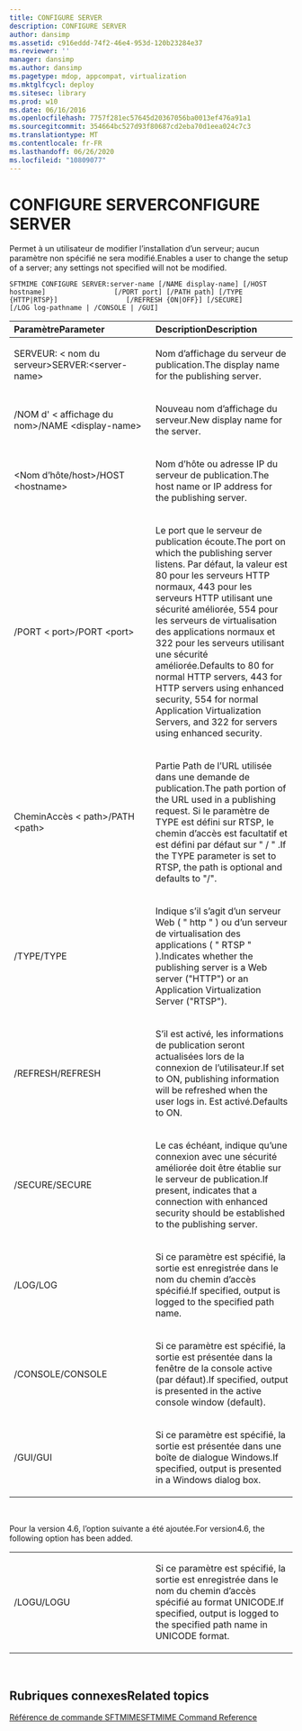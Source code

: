 ```yaml
---
title: CONFIGURE SERVER
description: CONFIGURE SERVER
author: dansimp
ms.assetid: c916eddd-74f2-46e4-953d-120b23284e37
ms.reviewer: ''
manager: dansimp
ms.author: dansimp
ms.pagetype: mdop, appcompat, virtualization
ms.mktglfcycl: deploy
ms.sitesec: library
ms.prod: w10
ms.date: 06/16/2016
ms.openlocfilehash: 7757f281ec57645d20367056ba0013ef476a91a1
ms.sourcegitcommit: 354664bc527d93f80687cd2eba70d1eea024c7c3
ms.translationtype: MT
ms.contentlocale: fr-FR
ms.lasthandoff: 06/26/2020
ms.locfileid: "10809077"
---
```

# <span data-ttu-id="b9a62-103">CONFIGURE SERVER</span><span class="sxs-lookup"><span data-stu-id="b9a62-103">CONFIGURE SERVER</span></span>


<span data-ttu-id="b9a62-104">Permet à un utilisateur de modifier l’installation d’un serveur; aucun paramètre non spécifié ne sera modifié.</span><span class="sxs-lookup"><span data-stu-id="b9a62-104">Enables a user to change the setup of a server; any settings not specified will not be modified.</span></span>

`SFTMIME CONFIGURE SERVER:server-name [/NAME display-name] [/HOST hostname]                 [/PORT port] [/PATH path] [/TYPE {HTTP|RTSP}]                 [/REFRESH {ON|OFF}] [/SECURE]                 [/LOG log-pathname | /CONSOLE | /GUI]`

<table>
<colgroup>
<col width="50%" />
<col width="50%" />
</colgroup>
<thead>
<tr class="header">
<th align="left"><span data-ttu-id="b9a62-105">Paramètre</span><span class="sxs-lookup"><span data-stu-id="b9a62-105">Parameter</span></span></th>
<th align="left"><span data-ttu-id="b9a62-106">Description</span><span class="sxs-lookup"><span data-stu-id="b9a62-106">Description</span></span></th>
</tr>
</thead>
<tbody>
<tr class="odd">
<td align="left"><p><span data-ttu-id="b9a62-107">SERVEUR: &lt; nom du serveur&gt;</span><span class="sxs-lookup"><span data-stu-id="b9a62-107">SERVER:&lt;server-name&gt;</span></span></p></td>
<td align="left"><p><span data-ttu-id="b9a62-108">Nom d’affichage du serveur de publication.</span><span class="sxs-lookup"><span data-stu-id="b9a62-108">The display name for the publishing server.</span></span></p></td>
</tr>
<tr class="even">
<td align="left"><p><span data-ttu-id="b9a62-109">/NOM d' &lt; affichage du nom&gt;</span><span class="sxs-lookup"><span data-stu-id="b9a62-109">/NAME &lt;display-name&gt;</span></span></p></td>
<td align="left"><p><span data-ttu-id="b9a62-110">Nouveau nom d’affichage du serveur.</span><span class="sxs-lookup"><span data-stu-id="b9a62-110">New display name for the server.</span></span></p></td>
</tr>
<tr class="odd">
<td align="left"><p><span data-ttu-id="b9a62-111">&lt;Nom d’hôte/host&gt;</span><span class="sxs-lookup"><span data-stu-id="b9a62-111">/HOST &lt;hostname&gt;</span></span></p></td>
<td align="left"><p><span data-ttu-id="b9a62-112">Nom d’hôte ou adresse IP du serveur de publication.</span><span class="sxs-lookup"><span data-stu-id="b9a62-112">The host name or IP address for the publishing server.</span></span></p></td>
</tr>
<tr class="even">
<td align="left"><p><span data-ttu-id="b9a62-113">/PORT &lt; port&gt;</span><span class="sxs-lookup"><span data-stu-id="b9a62-113">/PORT &lt;port&gt;</span></span></p></td>
<td align="left"><p><span data-ttu-id="b9a62-114">Le port que le serveur de publication écoute.</span><span class="sxs-lookup"><span data-stu-id="b9a62-114">The port on which the publishing server listens.</span></span> <span data-ttu-id="b9a62-115">Par défaut, la valeur est 80 pour les serveurs HTTP normaux, 443 pour les serveurs HTTP utilisant une sécurité améliorée, 554 pour les serveurs de virtualisation des applications normaux et 322 pour les serveurs utilisant une sécurité améliorée.</span><span class="sxs-lookup"><span data-stu-id="b9a62-115">Defaults to 80 for normal HTTP servers, 443 for HTTP servers using enhanced security, 554 for normal Application Virtualization Servers, and 322 for servers using enhanced security.</span></span></p></td>
</tr>
<tr class="odd">
<td align="left"><p><span data-ttu-id="b9a62-116">CheminAccès &lt; path&gt;</span><span class="sxs-lookup"><span data-stu-id="b9a62-116">/PATH &lt;path&gt;</span></span></p></td>
<td align="left"><p><span data-ttu-id="b9a62-117">Partie Path de l’URL utilisée dans une demande de publication.</span><span class="sxs-lookup"><span data-stu-id="b9a62-117">The path portion of the URL used in a publishing request.</span></span> <span data-ttu-id="b9a62-118">Si le paramètre de TYPE est défini sur RTSP, le chemin d’accès est facultatif et est défini par défaut sur &quot; / &quot; .</span><span class="sxs-lookup"><span data-stu-id="b9a62-118">If the TYPE parameter is set to RTSP, the path is optional and defaults to &quot;/&quot;.</span></span></p></td>
</tr>
<tr class="even">
<td align="left"><p><span data-ttu-id="b9a62-119">/TYPE</span><span class="sxs-lookup"><span data-stu-id="b9a62-119">/TYPE</span></span></p></td>
<td align="left"><p><span data-ttu-id="b9a62-120">Indique s’il s’agit d’un serveur Web ( &quot; http &quot; ) ou d’un serveur de virtualisation des applications ( &quot; RTSP &quot; ).</span><span class="sxs-lookup"><span data-stu-id="b9a62-120">Indicates whether the publishing server is a Web server (&quot;HTTP&quot;) or an Application Virtualization Server (&quot;RTSP&quot;).</span></span></p></td>
</tr>
<tr class="odd">
<td align="left"><p><span data-ttu-id="b9a62-121">/REFRESH</span><span class="sxs-lookup"><span data-stu-id="b9a62-121">/REFRESH</span></span></p></td>
<td align="left"><p><span data-ttu-id="b9a62-122">S’il est activé, les informations de publication seront actualisées lors de la connexion de l’utilisateur.</span><span class="sxs-lookup"><span data-stu-id="b9a62-122">If set to ON, publishing information will be refreshed when the user logs in.</span></span> <span data-ttu-id="b9a62-123">Est activé.</span><span class="sxs-lookup"><span data-stu-id="b9a62-123">Defaults to ON.</span></span></p></td>
</tr>
<tr class="even">
<td align="left"><p><span data-ttu-id="b9a62-124">/SECURE</span><span class="sxs-lookup"><span data-stu-id="b9a62-124">/SECURE</span></span></p></td>
<td align="left"><p><span data-ttu-id="b9a62-125">Le cas échéant, indique qu’une connexion avec une sécurité améliorée doit être établie sur le serveur de publication.</span><span class="sxs-lookup"><span data-stu-id="b9a62-125">If present, indicates that a connection with enhanced security should be established to the publishing server.</span></span></p></td>
</tr>
<tr class="odd">
<td align="left"><p><span data-ttu-id="b9a62-126">/LOG</span><span class="sxs-lookup"><span data-stu-id="b9a62-126">/LOG</span></span></p></td>
<td align="left"><p><span data-ttu-id="b9a62-127">Si ce paramètre est spécifié, la sortie est enregistrée dans le nom du chemin d’accès spécifié.</span><span class="sxs-lookup"><span data-stu-id="b9a62-127">If specified, output is logged to the specified path name.</span></span></p></td>
</tr>
<tr class="even">
<td align="left"><p><span data-ttu-id="b9a62-128">/CONSOLE</span><span class="sxs-lookup"><span data-stu-id="b9a62-128">/CONSOLE</span></span></p></td>
<td align="left"><p><span data-ttu-id="b9a62-129">Si ce paramètre est spécifié, la sortie est présentée dans la fenêtre de la console active (par défaut).</span><span class="sxs-lookup"><span data-stu-id="b9a62-129">If specified, output is presented in the active console window (default).</span></span></p></td>
</tr>
<tr class="odd">
<td align="left"><p><span data-ttu-id="b9a62-130">/GUI</span><span class="sxs-lookup"><span data-stu-id="b9a62-130">/GUI</span></span></p></td>
<td align="left"><p><span data-ttu-id="b9a62-131">Si ce paramètre est spécifié, la sortie est présentée dans une boîte de dialogue Windows.</span><span class="sxs-lookup"><span data-stu-id="b9a62-131">If specified, output is presented in a Windows dialog box.</span></span></p></td>
</tr>
</tbody>
</table>

 

<span data-ttu-id="b9a62-132">Pour la version 4.6, l’option suivante a été ajoutée.</span><span class="sxs-lookup"><span data-stu-id="b9a62-132">For version4.6, the following option has been added.</span></span>

<table>
<colgroup>
<col width="50%" />
<col width="50%" />
</colgroup>
<tbody>
<tr class="odd">
<td align="left"><p><span data-ttu-id="b9a62-133">/LOGU</span><span class="sxs-lookup"><span data-stu-id="b9a62-133">/LOGU</span></span></p></td>
<td align="left"><p><span data-ttu-id="b9a62-134">Si ce paramètre est spécifié, la sortie est enregistrée dans le nom du chemin d’accès spécifié au format UNICODE.</span><span class="sxs-lookup"><span data-stu-id="b9a62-134">If specified, output is logged to the specified path name in UNICODE format.</span></span></p></td>
</tr>
</tbody>
</table>

 

## <span data-ttu-id="b9a62-135">Rubriques connexes</span><span class="sxs-lookup"><span data-stu-id="b9a62-135">Related topics</span></span>


[<span data-ttu-id="b9a62-136">Référence de commande SFTMIME</span><span class="sxs-lookup"><span data-stu-id="b9a62-136">SFTMIME Command Reference</span></span>](sftmime--command-reference.md)

 

 





